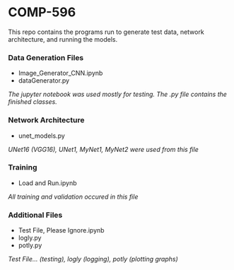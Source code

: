 # COMP-596

This repo contains the programs run to generate test data, network architecture, and running the models.

### Data Generation Files
* Image_Generator_CNN.ipynb
* dataGenerator.py

_The jupyter notebook was used mostly for testing. The .py file contains the finished classes._

### Network Architecture
* unet_models.py

_UNet16 (VGG16), UNet1, MyNet1, MyNet2 were used from this file_

### Training
* Load and Run.ipynb

_All training and validation occured in this file_

### Additional Files
* Test File, Please Ignore.ipynb
* logly.py
* potly.py

_Test File... (testing), logly (logging), potly (plotting graphs)_


